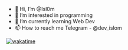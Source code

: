 - 👋 Hi, I’m @Isl0m
- 👀 I’m interested in programming
- 🌱 I’m currently learning Web Dev
- 📫 How to reach me Telegram - @dev_islom

<!---
Isl0m/Isl0m is a ✨ special ✨ repository because its `README.md` (this file) appears on your GitHub profile.
You can click the Preview link to take a look at your changes.
--->

[![wakatime](https://wakatime.com/badge/user/4c79dfe6-9a43-45c7-acac-3874dab2d375.svg)](https://wakatime.com/@4c79dfe6-9a43-45c7-acac-3874dab2d375)
